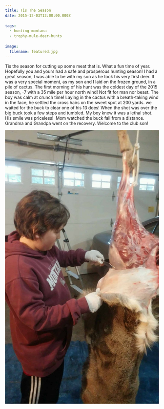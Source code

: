```yaml
---
title: Tis The Season
date: 2015-12-03T12:00:00.000Z

tags:
  - hunting-montana
  - trophy-mule-deer-hunts

image:
  filename: featured.jpg
---
```


Tis the season for cutting up some meat that is. What a fun time of year. Hopefully you and yours had a safe and prosperous hunting season! I had a great season, I was able to be with my son as he took his very first deer. It was a very special moment, as my son and I laid on the frozen ground, in a pile of cactus. The first morning of his hunt was the coldest day of the 2015 season, -7 with a 35 mile per hour north wind! Not fit for man nor beast. The boy was calm at crunch time! Laying in the cactus with a breath-taking wind in the face, he settled the cross hairs on the sweet spot at 200 yards. we waited for the buck to clear one of his 13 does! When the shot was over the big buck took a few steps and tumbled. My boy knew it was a lethal shot. His smile was priceless!  Mom watched the buck fall from a distance. Grandma and Grandpa went on the recovery. Welcome to the club son!

![Tis The Season Skinning](tis-the-season-skinning.jpg)
